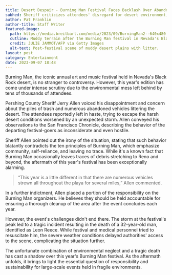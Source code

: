 ```yaml
---
title: Desert Despair - Burning Man Festival Faces Backlash Over Abandoned Cars and Waste
subhed: Sheriff criticizes attendees' disregard for desert environment, highlighting the event's cleanup challenges.
author: Pat Franklin
author-title: Staff Writer
featured-image: 
  path: https://media.breitbart.com/media/2023/09/BurningMan2--640x480.jpg
  cutline: Muddy terrain after the Burning Man festival in Nevada's Black Rock desert.
  credit: JULIE JAMMOT/AFP via Getty Images
  alt-text: Post-festival scene of muddy desert plains with litter.
layout: post
category: Entertainment
date: 2023-09-07 18:48
---
```


Burning Man, the iconic annual art and music festival held in Nevada's Black Rock desert, is no stranger to controversy. However, this year's edition has come under intense scrutiny due to the environmental mess left behind by tens of thousands of attendees.

Pershing County Sheriff Jerry Allen voiced his disappointment and concern about the piles of trash and numerous abandoned vehicles littering the desert. The attendees reportedly left in haste, trying to escape the harsh desert conditions worsened by an unexpected storm. Allen conveyed his observations to the San Francisco Chronicle, describing the behavior of the departing festival-goers as inconsiderate and even hostile.

Sheriff Allen pointed out the irony of the situation, stating that such behavior blatantly contradicts the ten principles of Burning Man, which emphasize community, self-reliance, and leaving no trace. While it's a known fact that Burning Man occasionally leaves traces of debris stretching to Reno and beyond, the aftermath of this year's festival has been exceptionally alarming.

> “This year is a little different in that there are numerous vehicles strewn all throughout the playa for several miles,” Allen commented.

In a further indictment, Allen placed a portion of the responsibility on the Burning Man organizers. He believes they should be held accountable for ensuring a thorough cleanup of the area after the event concludes each year.

However, the event's challenges didn't end there. The storm at the festival's peak led to a tragic incident resulting in the death of a 32-year-old man, identified as Leon Reece. While festival and medical personnel tried to resuscitate him, the severe weather conditions delayed authorities' access to the scene, complicating the situation further.

The unfortunate combination of environmental neglect and a tragic death has cast a shadow over this year's Burning Man festival. As the aftermath unfolds, it brings to light the essential question of responsibility and sustainability for large-scale events held in fragile environments.
